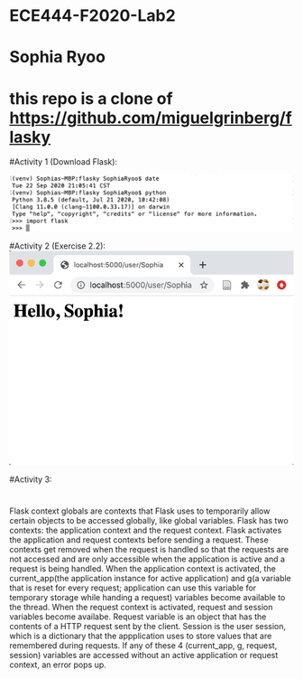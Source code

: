 # ECE444-F2020-Lab2
# Sophia Ryoo
# this repo is a clone of https://github.com/miguelgrinberg/flasky

#Activity 1 (Download Flask):

![Exercise 1](https://raw.githubusercontent.com/honeyjoo/ECE444-F2020-Lab2/master/Activity%201.png "Exercise 1")

#Activity 2 (Exercise 2.2):
![Exercise 2](https://raw.githubusercontent.com/honeyjoo/ECE444-F2020-Lab2/master/Activity%202.png "Exercise 2")

#Activity 3:
#
Flask context globals are contexts that Flask uses to temporarily allow certain objects to be accessed globally, like global variables. Flask has two contexts: the application context and the request context. Flask activates the application and request contexts before sending a request. These contexts get removed when the request is handled so that the requests are not accessed and are only accessible when the application is active and a request is being handled. When the application context is activated, the current_app(the application instance for active application) and g(a variable that is reset for every request; application can use this variable for temporary storage while handing a request) variables become available to the thread. When the request context is activated, request and session variables become availabe. Request variable is an object that has the contents of a HTTP request sent by the client. Session is the user session, which is a dictionary that the appplication uses to store values that are remembered during requests. If any of these 4 (current_app, g, request, session) variables are accessed without an active application or request context, an error pops up.
